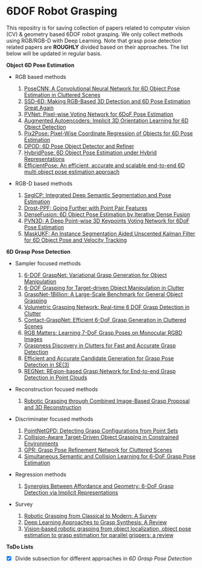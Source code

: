# 6DOF Robot Grasping
This repositry is for saving collection of papers related to computer vision (CV) & geometry based 6DOF robot grasping. We only collect methods using RGB/RGB-D with Deep Learning. Note that grasp pose detection related papers are **ROUGHLY** divided based on their approaches. The list below will be updated in regular basis. 

**Object 6D Pose Estimation**

- RGB based methods
  1. [PoseCNN: A Convolutional Neural Network for 6D Object Pose Estimation in Cluttered Scenes](https://arxiv.org/pdf/1711.00199.pdf)
  2. [SSD-6D: Making RGB-Based 3D Detection and 6D Pose Estimation Great Again](https://arxiv.org/pdf/1711.10006v1.pdf)
  3. [PVNet: Pixel-wise Voting Network for 6DoF Pose Estimation](https://arxiv.org/pdf/1812.11788.pdf)
  4. [Augmented Autoencoders: Implicit 3D Orientation Learning for 6D Object Detection](https://arxiv.org/pdf/1902.01275v2.pdf)
  5. [Pix2Pose: Pixel-Wise Coordinate Regression of Objects for 6D Pose Estimation](https://arxiv.org/pdf/1908.07433v1.pdf)
  6. [DPOD: 6D Pose Object Detector and Refiner](https://arxiv.org/pdf/1902.11020v3.pdf)
  7. [HybridPose: 6D Object Pose Estimation under Hybrid Representations](https://arxiv.org/pdf/2001.01869.pdf)
  8. [EfficientPose: An efficient, accurate and scalable end-to-end 6D multi object pose estimation approach](https://arxiv.org/pdf/2011.04307v2.pdf)
  
- RGB-D based methods
  1. [SegICP: Integrated Deep Semantic Segmentation and Pose Estimation](https://arxiv.org/pdf/1703.01661.pdf)
  2. [Drost-PPF: Going Further with Point Pair Features](https://arxiv.org/pdf/1711.04061.pdf)
  3. [DenseFusion: 6D Object Pose Estimation by Iterative Dense Fusion](https://arxiv.org/pdf/1901.04780.pdf)
  4. [PVN3D: A Deep Point-wise 3D Keypoints Voting Network for 6DoF Pose Estimation](https://arxiv.org/pdf/1911.04231.pdf)
  5. [MaskUKF: An Instance Segmentation Aided Unscented Kalman Filter for 6D Object Pose and Velocity Tracking](https://www.frontiersin.org/articles/10.3389/frobt.2021.594583/full)
  
**6D Grasp Pose Detection**

- Sampler focused methods
    1. [6-DOF GraspNet: Variational Grasp Generation for Object Manipulation](https://arxiv.org/pdf/1905.10520.pdf)
    2. [6-DOF Grasping for Target-driven Object Manipulation in Clutter](https://arxiv.org/pdf/1912.03628.pdf)
    3. [GraspNet-1Billion: A Large-Scale Benchmark for General Object Grasping](https://openaccess.thecvf.com/content_CVPR_2020/papers/Fang_GraspNet-1Billion_A_Large-Scale_Benchmark_for_General_Object_Grasping_CVPR_2020_paper.pdf)
    4. [Volumetric Grasping Network: Real-time 6 DOF Grasp Detection in Clutter](https://arxiv.org/pdf/2101.01132.pdf)
    5. [Contact-GraspNet: Efficient 6-DoF Grasp Generation in Cluttered Scenes](https://arxiv.org/pdf/2103.14127.pdf)
    6. [RGB Matters: Learning 7-DoF Grasp Poses on Monocular RGBD Images](https://arxiv.org/pdf/2103.02184.pdf)
    7. [Graspness Discovery in Clutters for Fast and Accurate Grasp Detection](https://openaccess.thecvf.com/content/ICCV2021/papers/Wang_Graspness_Discovery_in_Clutters_for_Fast_and_Accurate_Grasp_Detection_ICCV_2021_paper.pdf)
    8. [Efficient and Accurate Candidate Generation for Grasp Pose Detection in SE(3)](https://arxiv.org/pdf/2204.01131.pdf)
    9. [REGNet: REgion-based Grasp Network for End-to-end Grasp Detection in Point Clouds](https://arxiv.org/pdf/2002.12647.pdf)
    
- Reconstruction focused methods
    1. [Robotic Grasping through Combined Image-Based Grasp Proposal and 3D Reconstruction](https://arxiv.org/pdf/2003.01649.pdf)

- Discriminater focused methods
    1. [PointNetGPD: Detecting Grasp Configurations from Point Sets](https://web.cs.ucla.edu/~xm/file/pointnetgpd_icra19.pdf)
    2. [Collision-Aware Target-Driven Object Grasping in Constrained Environments](https://arxiv.org/pdf/2104.00776.pdf)
    3. [GPR: Grasp Pose Refinement Network for Cluttered Scenes](https://arxiv.org/pdf/2105.08502.pdf)
    4. [Simultaneous Semantic and Collision Learning for 6-DoF Grasp Pose Estimation](https://arxiv.org/pdf/2108.02425.pdf)

- Regression methods
    1. [Synergies Between Affordance and Geometry: 6-DoF Grasp Detection via Implicit Representations](https://arxiv.org/pdf/2104.01542.pdf)
    
- Survey
    1. [Robotic Grasping from Classical to Modern: A Survey](https://arxiv.org/pdf/2202.03631.pdf)
    2. [Deep Learning Approaches to Grasp Synthesis: A Review](https://arxiv.org/pdf/2207.02556.pdf)
    3. [Vision‑based robotic grasping from object localization, object pose estimation to grasp estimation for parallel grippers: a review](https://link.springer.com/content/pdf/10.1007/s10462-020-09888-5.pdf)
  
**ToDo Lists**
- [x] Divide subsection for different approaches in *6D Grasp Pose Detection*
